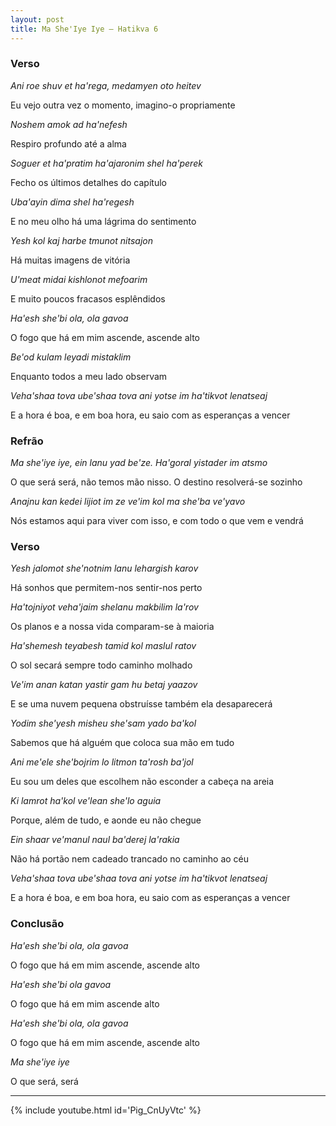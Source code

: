 ```yaml
---
layout: post
title: Ma She'Iye Iye – Hatikva 6
---
```


### Verso

*Ani roe shuv et ha'rega, medamyen oto heitev*

Eu vejo outra vez o momento, imagino-o propriamente

*Noshem amok ad ha'nefesh*

Respiro profundo até a alma

<!--more-->

*Soguer et ha'pratim ha'ajaronim shel ha'perek*

Fecho os últimos detalhes do capítulo

*Uba'ayin dima shel ha'regesh*

E no meu olho há uma lágrima do sentimento 

*Yesh kol kaj harbe tmunot nitsajon*

Há muitas imagens de vitória

*U'meat midai kishlonot mefoarim*

E muito poucos fracasos esplêndidos

*Ha'esh she'bi ola, ola gavoa*

O fogo que há em mim ascende, ascende alto

*Be'od kulam leyadi mistaklim*

Enquanto todos a meu lado observam

*Veha'shaa tova ube'shaa tova ani yotse im ha'tikvot lenatseaj*

E a hora é boa, e em boa hora, eu saio com as esperanças a vencer

### Refrão

*Ma she'iye iye, ein lanu yad be'ze. Ha'goral yistader im atsmo*

O que será será, não temos mão nisso. O destino resolverá-se sozinho

*Anajnu kan kedei lijiot im ze ve'im kol ma she'ba ve'yavo*

Nós estamos aqui para viver com isso, e com todo o que vem e vendrá

### Verso

*Yesh jalomot she'notnim lanu lehargish karov*

Há sonhos que permitem-nos sentir-nos perto

*Ha'tojniyot veha'jaim shelanu makbilim la'rov*

Os planos e a nossa vida comparam-se à maioria

*Ha'shemesh teyabesh tamid kol maslul ratov*

O sol secará sempre todo caminho molhado

*Ve'im anan katan yastir gam hu betaj yaazov*

E se uma nuvem pequena obstruísse também ela desaparecerá

*Yodim she'yesh misheu she'sam yado ba'kol*

Sabemos que há alguém que coloca sua mão em tudo

*Ani me'ele she'bojrim lo litmon ta'rosh ba'jol*

Eu sou um deles que escolhem não esconder a cabeça na areia

*Ki lamrot ha'kol ve'lean she'lo aguia*

Porque, além de tudo, e aonde eu não chegue

*Ein shaar ve'manul naul ba'derej la'rakia*

Não há portão nem cadeado trancado no caminho ao céu

*Veha'shaa tova ube'shaa tova ani yotse im ha'tikvot lenatseaj*

E a hora é boa, e em boa hora, eu saio com as esperanças a vencer

### Conclusão

*Ha'esh she'bi ola, ola gavoa*

O fogo que há em mim ascende, ascende alto

*Ha'esh she'bi ola gavoa*

O fogo que há em mim ascende alto

*Ha'esh she'bi ola, ola gavoa*

O fogo que há em mim ascende, ascende alto

*Ma she'iye iye*

O que será, será

---

{% include youtube.html id='Pig_CnUyVtc' %}
